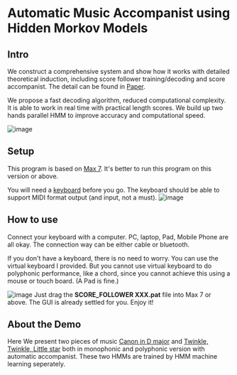 # Automatic Music Accompanist using Hidden Morkov Models
## Intro
We construct a comprehensive system and show how
it works with detailed theoretical induction, including
score follower training/decoding and score accompanist. The detail can be found in [Paper](http://anyirao.com/papers/Report%20Automatic%20Music%20Accompanist.pdf).

We propose a fast decoding algorithm, reduced computational
complexity.
It is able to work in real time with practical length
scores.
We build up two hands parallel HMM to improve
accuracy and computational speed.

![image](https://anyirao.github.io/img/AMA2.png)
## Setup
This program is based on [Max 7](https://cycling74.com/products/max-features). It's better to run this program on this version or above.

You will need a [keyboard](http://www.korg.com/hken/products/synthesizers/) before you go. The keyboard should be able to support MIDI format output (and input, not a must).
![image](https://anyirao.github.io/img/AMA1.png)
## How to use
Connect your keyboard with a computer. PC, laptop, Pad, Mobile Phone are all okay. The connection way can be either cable or bluetooth.

If you don't have a keyboard, there is no need to worry. You can use the virtual keyboard I provided. But you cannot use virtual keyboard to do polyphonic performance, like a chord, since you cannot achieve this using a mouse or touch board. (A Pad is fine.)

![image](https://anyirao.github.io/img/AMA3.png)
Just drag the **SCORE_FOLLOWER XXX.pat** file into Max 7 or above. The GUI is already settled for you. Enjoy it!
## About the Demo
Here We present two pieces of music [Canon in D major](https://en.wikipedia.org/wiki/Pachelbel%27s_Canon) and [Twinkle, Twinkle, Little star](https://en.wikipedia.org/wiki/Twinkle,_Twinkle,_Little_Star) both in monophonic and polyphonic version with automatic accompanist. These two HMMs are trained by HMM machine learning seperately.
